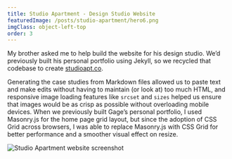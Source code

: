 ```yaml
---
title: Studio Apartment - Design Studio Website
featuredImage: /posts/studio-apartment/hero6.png
imgClass: object-left-top
order: 3
---
```


My brother asked me to help build the website for his design studio. We’d previously built his personal portfolio using Jekyll, so we recycled that codebase to create [studioapt.co](https://studioapt.co).

Generating the case studies from Markdown files allowed us to paste text and make edits without having to maintain (or look at) too much HTML, and responsive image loading features like `srcset` and `sizes` helped us ensure that images would be as crisp as possible without overloading mobile devices. When we previously built Gage’s personal portfolio, I used Masonry.js for the home page grid layout, but since the adoption of CSS Grid across browsers, I was able to replace Masonry.js with CSS Grid for better performance and a smoother visual effect on resize.

<img alt="Studio Apartment website screenshot" src="/posts/studio-apartment/33.png" />
